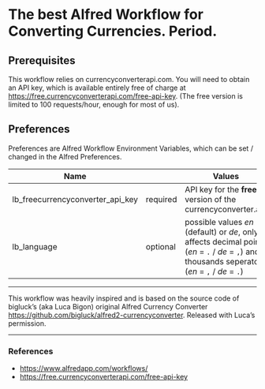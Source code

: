 # The best Alfred Workflow for Converting Currencies. Period.

## Prerequisites

This workflow relies on currencyconverterapi.com. You will need to obtain an API key, which is available entirely free of charge at <https://free.currencyconverterapi.com/free-api-key>. (The free version is limited to 100 requests/hour, enough for most of us).

## Preferences

Preferences are Alfred Workflow Environment Variables, which can be set / changed in the Alfred Preferences.

Name | | Values
------------|---|-------
lb_freecurrencyconverter_api_key | required | API key for the **free** version of the currencyconverter.api
lb_language | optional | possible values *en* (default) or *de*, only affects decimal point (*en* = `.` / *de* = `,`) and thousands seperator (*en* = `,` / *de* = `.`)

---

This workflow was heavily inspired and is based on the source code of bigluck’s (aka Luca Bigon) original Alfred Currency Converter <https://github.com/bigluck/alfred2-currencyconverter>. Released with Luca’s permission.

---

### References

* <https://www.alfredapp.com/workflows/>
* <https://free.currencyconverterapi.com/free-api-key>
